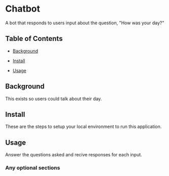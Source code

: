 # Chatbot

A bot that responds to users input about the question, "How was your day?"

## Table of Contents

- [Background](#background)

- [Install](#install)

- [Usage](#usage)

## Background

This exists so users could talk about their day. 

## Install

These are the steps to setup your local environment to run this application.

## Usage

Answer the questions asked and recive responses for each input. 

### Any optional sections